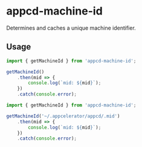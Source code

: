 # appcd-machine-id

Determines and caches a unique machine identifier.

## Usage

```javascript
import { getMachineId } from 'appcd-machine-id';

getMachineId()
	.then(mid => {
		console.log(`mid: ${mid}`);
	})
	.catch(console.error);
```

```javascript
import { getMachineId } from 'appcd-machine-id';

getMachineId('~/.appcelerator/appcd/.mid')
	.then(mid => {
		console.log(`mid: ${mid}`);
	})
	.catch(console.error);
```
